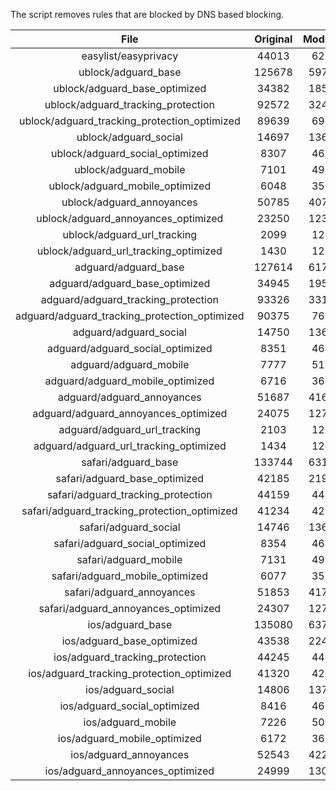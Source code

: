 The script removes rules that are blocked by DNS based blocking.


| File | Original | Modified |
|:----:|:-----:|:-----:|
| easylist/easyprivacy | 44013 | 6287 |
| ublock/adguard_base | 125678 | 59762 |
| ublock/adguard_base_optimized | 34382 | 18531 |
| ublock/adguard_tracking_protection | 92572 | 32492 |
| ublock/adguard_tracking_protection_optimized | 89639 | 6941 |
| ublock/adguard_social | 14697 | 13622 |
| ublock/adguard_social_optimized | 8307 | 4607 |
| ublock/adguard_mobile | 7101 | 4932 |
| ublock/adguard_mobile_optimized | 6048 | 3531 |
| ublock/adguard_annoyances | 50785 | 40796 |
| ublock/adguard_annoyances_optimized | 23250 | 12304 |
| ublock/adguard_url_tracking | 2099 | 1247 |
| ublock/adguard_url_tracking_optimized | 1430 | 1244 |
| adguard/adguard_base | 127614 | 61796 |
| adguard/adguard_base_optimized | 34945 | 19550 |
| adguard/adguard_tracking_protection | 93326 | 33194 |
| adguard/adguard_tracking_protection_optimized | 90375 | 7629 |
| adguard/adguard_social | 14750 | 13683 |
| adguard/adguard_social_optimized | 8351 | 4651 |
| adguard/adguard_mobile | 7777 | 5107 |
| adguard/adguard_mobile_optimized | 6716 | 3699 |
| adguard/adguard_annoyances | 51687 | 41622 |
| adguard/adguard_annoyances_optimized | 24075 | 12705 |
| adguard/adguard_url_tracking | 2103 | 1252 |
| adguard/adguard_url_tracking_optimized | 1434 | 1249 |
| safari/adguard_base | 133744 | 63181 |
| safari/adguard_base_optimized | 42185 | 21982 |
| safari/adguard_tracking_protection | 44159 | 4404 |
| safari/adguard_tracking_protection_optimized | 41234 | 4259 |
| safari/adguard_social | 14746 | 13673 |
| safari/adguard_social_optimized | 8354 | 4641 |
| safari/adguard_mobile | 7131 | 4969 |
| safari/adguard_mobile_optimized | 6077 | 3562 |
| safari/adguard_annoyances | 51853 | 41713 |
| safari/adguard_annoyances_optimized | 24307 | 12775 |
| ios/adguard_base | 135080 | 63700 |
| ios/adguard_base_optimized | 43538 | 22499 |
| ios/adguard_tracking_protection | 44245 | 4412 |
| ios/adguard_tracking_protection_optimized | 41320 | 4267 |
| ios/adguard_social | 14806 | 13705 |
| ios/adguard_social_optimized | 8416 | 4655 |
| ios/adguard_mobile | 7226 | 5011 |
| ios/adguard_mobile_optimized | 6172 | 3601 |
| ios/adguard_annoyances | 52543 | 42295 |
| ios/adguard_annoyances_optimized | 24999 | 13064 |